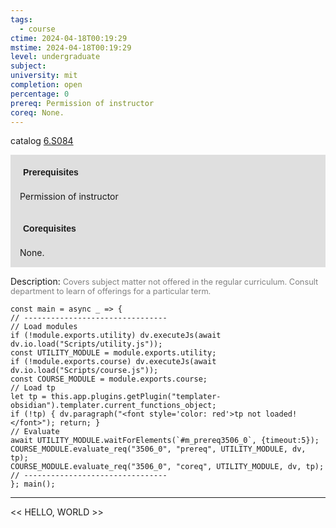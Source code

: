 ```yaml
---
tags:
  - course
ctime: 2024-04-18T00:19:29
mstime: 2024-04-18T00:19:29
level: undergraduate
subject: 
university: mit
completion: open
percentage: 0
prereq: Permission of instructor
coreq: None.
---
```


catalog [6.S084](http://student.mit.edu/catalog/m6e.html#6.S084)

<span style="display: block; padding: 15px; background-color: rgb(100, 100, 100, 0.2);"><font id="m_prereq3506_0" style="display: block; font-family: Arial, sans-serif; font-weight: bold; padding: 5px">Prerequisites</font><br><span id="prereq3506_0">Permission of instructor</span></span>
<span style="display: block; padding: 15px; background-color: rgb(100, 100, 100, 0.2);"><font id="m_coreq3506_0" style="display: block; font-family: Arial, sans-serif; font-weight: bold; padding: 5px">Corequisites</font><br><span id="coreq3506_0">None.</span></span>

<font style="">Description:</font>
<font style="color: grey; font-size: 0.8rem;">Covers subject matter not offered in the regular curriculum. Consult department to learn of offerings for a particular term.</font>

```dataviewjs
const main = async _ => {
// --------------------------------
// Load modules
if (!module.exports.utility) dv.executeJs(await dv.io.load("Scripts/utility.js"));
const UTILITY_MODULE = module.exports.utility;
if (!module.exports.course) dv.executeJs(await dv.io.load("Scripts/course.js"));
const COURSE_MODULE = module.exports.course;
// Load tp
let tp = this.app.plugins.getPlugin("templater-obsidian").templater.current_functions_object;
if (!tp) { dv.paragraph("<font style='color: red'>tp not loaded!</font>"); return; }
// Evaluate
await UTILITY_MODULE.waitForElements(`#m_prereq3506_0`, {timeout:5});
COURSE_MODULE.evaluate_req("3506_0", "prereq", UTILITY_MODULE, dv, tp);
COURSE_MODULE.evaluate_req("3506_0", "coreq", UTILITY_MODULE, dv, tp);
// --------------------------------
}; main();
```

---

<< HELLO, WORLD >>
